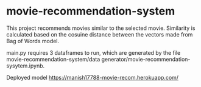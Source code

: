 # movie-recommendation-system

This project recommends movies similar to the selected movie.
Similarity is calculated based on the cosuine distance between the vectors made from Bag of Words model.

main.py requires 3 dataframes to run, which are generated by the file movie-recommendation-system/data generator/movie-recommendation-sysytem.ipynb.

Deployed model https://manish17788-movie-recom.herokuapp.com/
